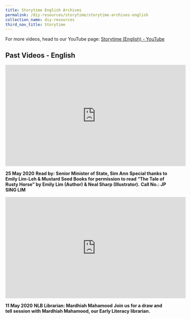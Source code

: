 ```yaml
---
title: Storytime English Archives
permalink: /diy-resources/storytime/storytime-archives-english
collection_name: diy-resources
third_nav_title: Storytime
---
```

For more videos, head to our YouTube page: [Storytime (English) - YouTube](https://www.youtube.com/playlist?list=PLJlLW0qKYHTOH5LSSJs6sT6Aydgy8cnt1)

## **Past Videos - English**



<iframe width="560" height="315" src="https://www.youtube.com/embed/q80W5LmLdAY" frameborder="0" allow="accelerometer; autoplay; clipboard-write; encrypted-media; gyroscope; picture-in-picture" allowfullscreen></iframe>

**25 May 2020**
**Read by: Senior Minister of State, Sim Ann**
**Special thanks to Emily Lim-Leh & Mustard Seed Books for permission to read “The Tale of Rusty Horse” by Emily Lim (Author) & Neal Sharp (Illustrator).**
**Call No.: JP SING LIM**

<iframe width="560" height="315" src="https://www.youtube.com/embed/D2IqUtqdmSE" frameborder="0" allow="accelerometer; autoplay; clipboard-write; encrypted-media; gyroscope; picture-in-picture" allowfullscreen></iframe>

**11 May 2020** 
**NLB Librarian: Mardhiah Mahamood**
**Join us for a draw and tell session with Mardhiah Mahamood, our Early Literacy librarian.**

